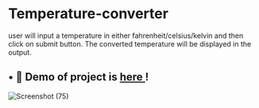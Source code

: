 # Temperature-converter
user will input a temperature in either fahrenheit/celsius/kelvin and then click on submit button. The converted temperature will be displayed in the output.


   <h2>• 🚀 <strong>Demo of project is <a href="https://vaishnavilugade.github.io/Temp_convert_demo/">here </a></strong> !</h2>





![Screenshot (75)](https://user-images.githubusercontent.com/108423518/228577804-0b529c2c-1c92-44d1-bf3b-70e981f7ce29.png)
